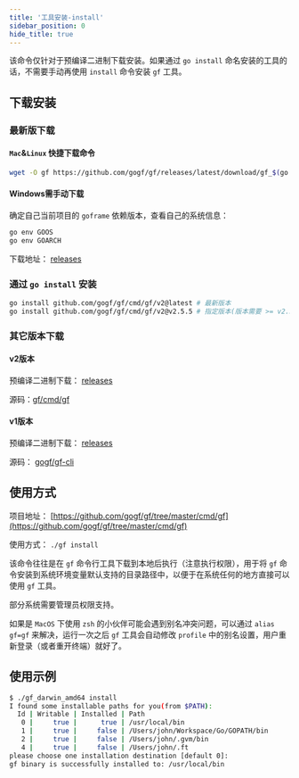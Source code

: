 ```yaml
---
title: '工具安装-install'
sidebar_position: 0
hide_title: true
---
```


该命令仅针对于预编译二进制下载安装。如果通过 `go install` 命名安装的工具的话，不需要手动再使用 `install` 命令安装 `gf` 工具。

## 下载安装

### 最新版下载

#### `Mac`&`Linux` 快捷下载命令

```bash
wget -O gf https://github.com/gogf/gf/releases/latest/download/gf_$(go env GOOS)_$(go env GOARCH) && chmod +x gf && ./gf install -y && rm ./gf
```

#### Windows需手动下载

确定自己当前项目的 `goframe` 依赖版本，查看自己的系统信息：

```bash
go env GOOS
go env GOARCH
```

下载地址： [releases](https://github.com/gogf/gf/releases)

### 通过 `go install` 安装

```bash
go install github.com/gogf/gf/cmd/gf/v2@latest # 最新版本
go install github.com/gogf/gf/cmd/gf/v2@v2.5.5 # 指定版本(版本需要 >= v2.5.5)
```

### 其它版本下载

#### v2版本

预编译二进制下载： [releases](https://github.com/gogf/gf/releases)

源码：[gf/cmd/gf](https://github.com/gogf/gf/tree/master/cmd/gf)

#### v1版本

预编译二进制下载： [releases](https://github.com/gogf/gf-cli/releases)

源码： [gogf/gf-cli](https://github.com/gogf/gf-cli)

## 使用方式

项目地址： [https://github.com/gogf/gf/tree/master/cmd/gf](https://github.com/gogf/gf/tree/master/cmd/gf)

使用方式： `./gf install`

该命令往往是在 `gf` 命令行工具下载到本地后执行（注意执行权限），用于将 `gf` 命令安装到系统环境变量默认支持的目录路径中，以便于在系统任何的地方直接可以使用 `gf` 工具。

部分系统需要管理员权限支持。

如果是 `MacOS` 下使用 `zsh` 的小伙伴可能会遇到别名冲突问题，可以通过 `alias gf=gf` 来解决，运行一次之后 `gf` 工具会自动修改 `profile` 中的别名设置，用户重新登录（或者重开终端）就好了。

## 使用示例

```bash
$ ./gf_darwin_amd64 install
I found some installable paths for you(from $PATH):
  Id | Writable | Installed | Path
   0 |     true |      true | /usr/local/bin
   1 |     true |     false | /Users/john/Workspace/Go/GOPATH/bin
   2 |     true |     false | /Users/john/.gvm/bin
   4 |     true |     false | /Users/john/.ft
please choose one installation destination [default 0]:
gf binary is successfully installed to: /usr/local/bin
```